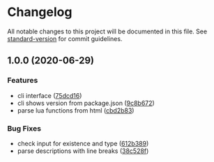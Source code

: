# Changelog

All notable changes to this project will be documented in this file. See [standard-version](https://github.com/conventional-changelog/standard-version) for commit guidelines.

## 1.0.0 (2020-06-29)


### Features

* cli interface ([75dcd16](https://github.com/Claudiohbsantos/reascriptluaparser/commit/75dcd1612a20d16296114a0d42b98aa66c18d2c0))
* cli shows version from package.json ([9c8b672](https://github.com/Claudiohbsantos/reascriptluaparser/commit/9c8b672cd0a967ade78164b3ce20297ba7819c55))
* parse lua functions from html ([cbd2b83](https://github.com/Claudiohbsantos/reascriptluaparser/commit/cbd2b83e9d3c262aaf537f7a8c224351ca8aa2d1))


### Bug Fixes

* check input for existence and type ([612b389](https://github.com/Claudiohbsantos/reascriptluaparser/commit/612b38910e59206f4ac9fd56845bd587c284fda9))
* parse descriptions with line breaks ([38c528f](https://github.com/Claudiohbsantos/reascriptluaparser/commit/38c528ff32d18a91b08a6624c0659b621aaf9908))
